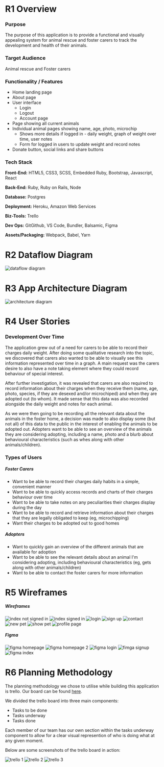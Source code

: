 # R1 Overview

### Purpose

The purpose of this application is to provide a functional and visually appealing system for animal rescue and foster carers to track the development and health of their animals.

### Target Audience

Animal rescue and Foster carers

### Functionality / Features

- Home landing page
- About page
- User interface
  - Login
  - Logout
  - Account page
- Page showing all current animals
- Individual animal pages showing name, age, photo, microchip
  - Shows more details if logged in - daily weight, graph of weight over time, user notes
  - Form for logged in users to update weight and record notes
- Donate button, social links and share buttons

### Tech Stack

**Front-End:** HTML5, CSS3, SCSS, Embedded Ruby, Bootstrap, Javascript, React

**Back-End:** Ruby, Ruby on Rails, Node

**Database:** Postgres

**Deployment:** Heroku, Amazon Web Services

**Biz-Tools:** Trello 

**Dev Ops:** GitGithub, VS Code, Bundler, Balsamic, Figma

**Assets/Packaging:** Webpack, Babel, Yarn

# R2 Dataflow Diagram

![dataflow diagram](assets/dataflow.png)

# R3 App Architecture Diagram

![architecture diagram](assets/architecture.png)

# R4 User Stories

### Development Over Time

The application grew out of a need for carers to be able to record their charges daily weight. After doing some qualitative research into the topic, we discovered that carers also wanted to be able to visually see this information represented over time in a graph. A main request was the carers desire to also have a note taking element where they could record behaviour of special interest.

After further investigation, it was revealed that carers are also required to record information about their charges when they receive them (name, age, photo, species, if they are desexed and/or microchiped) and when they are adopted out (to whom). It made sense that this data was also recorded alongside the daily weight and notes for each animal.

As we were then going to be recording all the relevant data about the animals in the foster home, a decision was made to also display some (but not all) of this data to the public in the interest of enabling the animals to be adopted out. Adopters want to be able to see an overview of the animals they are considering adopting, including a name, photo and a blurb about behavioural characteristics (such as whes along with other animals/children). 

### Types of Users

##### Foster Carers

- Want to be able to record their charges daily habits in a simple, convenient manner
- Want to be able to quickly access records and charts of their charges behaviour over time
- Want to be able to take notes on any peculiarities their charges display during the day
- Want to be able to record and retrieve information about their charges that they are legally obligated to keep (eg, microchipping)
- Want their charges to be adopted out to good homes

##### Adopters

- Want to quickly gain an overview of the different animals that are available for adoption
- Want to be able to see the relevant details about an animal I'm considering adopting, including behavioural characteristics (eg, gets along with other animals/children)
- Want to be able to contact the foster carers for more information

# R5 Wireframes

##### Wireframes

![index not signed in](assets/indexnotsignedin.png)
![index signed in](assets/indexsignedin.png)
![login](assets/Login.png)
![sign up](assets/signup.png)
![contact](assets/contact.png)
![new pet](assets/newpet.png)
![show pet](assets/showpet.png)
![profile page](assets/Profile.png)

##### Figma

![figma homepage](assets/home_figma.png)
![figma homepage 2](assets/home1_figma.png)
![figma login](assets/login_figma.png)
![fimga signup](assets/signup_figma.png)
![figma index](assets/index_figma.PNG)

# R6 Planning Methodology

The planning methodology we chose to utilise while building this application is trello. Our board can be found [here](https://trello.com/b/touSZZjx/cat-rescue).

We divided the trello board into three main components:

- Tasks to be done
- Tasks underway
- Tasks done

Each member of our team has our own section within the tasks underway component to allow for a clear visual represention of who is doing what at any given moment.

Below are some screenshots of the trello board in action:

![trello 1](assets/trello1.png)
![trello 2](assets/trello2.png)
![trello 3](assets/trello3.png)